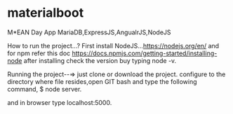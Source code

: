 # materialboot
M*EAN Day App
MariaDB,ExpressJS,AngualrJS,NodeJS

How to run the project...? First install NodeJS...https://nodejs.org/en/ and for npm refer this doc https://docs.npmjs.com/getting-started/installing-node after installing check the version buy typing node -v.

Running the project--=> just clone or download the project. configure to the directory where file resides,open GIT bash and type the following command, $ node server.

and in browser type localhost:5000.
